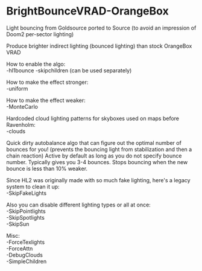 # BrightBounceVRAD-OrangeBox
Light bouncing from Goldsource ported to Source (to avoid an impression of Doom2 per-sector lighting)

Produce brighter indirect lighting (bounced lighting) than stock OrangeBox VRAD

How to enable the algo:  
-hl1bounce -skipchildren (can be used separately)

How to make the effect stronger:  
-uniform

How to make the effect weaker:  
-MonteCarlo

Hardcoded cloud lighting patterns for skyboxes used on maps before Ravenholm:  
-clouds

Quick dirty autobalance algo that can figure out the optimal number of bounces for you! (prevents the bouncing light from stabilization and then a chain reaction) Active by default as long as you do not specify bounce number. Typically gives you 3-4 bounces. Stops bouncing when the new bounce is less than 10% weaker.

Since HL2 was originally made with so much fake lighting, here's a legacy system to clean it up:  
-SkipFakeLights

Also you can disable different lighting types or all at once:  
-SkipPointlights  
-SkipSpotlights  
-SkipSun

Misc:  
-ForceTexlights  
-ForceAttn  
-DebugClouds  
-SimpleChildren
